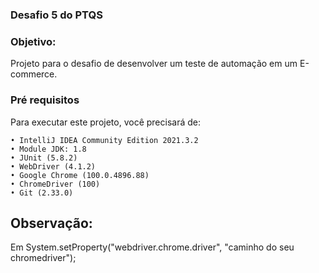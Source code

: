 ### Desafio 5 do PTQS

### Objetivo:
Projeto para o desafio de desenvolver um teste de automação em um E-commerce.

### Pré requisitos
Para executar este projeto, você precisará de:

	• IntelliJ IDEA Community Edition 2021.3.2
	• Module JDK: 1.8
	• JUnit (5.8.2)
	• WebDriver (4.1.2)
	• Google Chrome (100.0.4896.88)
	• ChromeDriver (100)
	• Git (2.33.0)


## Observação: 

Em System.setProperty("webdriver.chrome.driver", "caminho do seu chromedriver");
